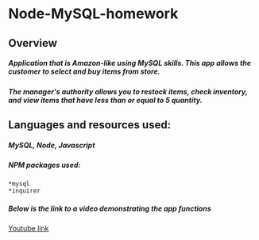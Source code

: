 # **Node-MySQL-homework**

## **Overview**

##### Application that is Amazon-like using MySQL skills. This app allows the customer to select and buy items from store. 
##### The manager's authority allows you to restock items, check inventory, and view items that have less than or equal to 5 quantity. 

## **Languages and resources used:**

##### MySQL, Node, Javascript

##### NPM packages used:
	*mysql
	*inquirer

##### Below is the link to a video demonstrating the app functions 
[Youtube link](https://www.youtube.com/watch?v=jIWNt1HktaI)
